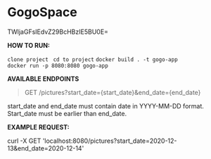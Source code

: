 # GogoSpace
TWljaGFsIEdvZ29BcHBzIE5BU0E=


<b>HOW TO RUN:</b>

```clone project```
``` cd to project```
```docker build . -t gogo-app```  
```docker run -p 8080:8080 gogo-app```

<b>AVAILABLE ENDPOINTS</b>

>GET /pictures?start_date={start_date}&end_date={end_date}

start_date and end_date must contain date in YYYY-MM-DD format. Start_date must be earlier than end_date.

<b>EXAMPLE REQUEST:</b>

curl -X GET 'localhost:8080/pictures?start_date=2020-12-13&end_date=2020-12-14'
